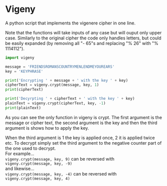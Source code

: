 # Vigeny
A python script that implements the vigenere cipher in one line.

Note that the functions will take inputs of any case but will ouput only upper case.
Similarly to the original cipher the code only handles letters, but could be easily expanded (by removing all "- 65"s and replacing "% 26"
with "% 1114112").

```python
import vigeny

message = 'FRIENDSROMANSCOUNTRYMENLENDMEYOUREARS'
key = 'KEYPHRASE'

print('Encrypting ' + message + ' with the key ' + key)
cipherText = vigeny.crypt(message, key, 1)
print(cipherText)

print('Decyrpting ' + cipherText + ' with the key ' + key)
plainText = vigeny.crypt(cipherText, key, -1)
print(plainText)
```

As you can see the only function in vigeny is crypt. The first argument is the message or cipher text, the second argument is the key and then the third argument is shows how to apply the key.

When the third argument is 1 the key is applied once, 2 it is applied twice etc. To decrypt simply set the third argument to the negative counter part of the one used to decrypt.\
For example...\
```vigeny.crypt(message, key, 9)``` can be reversed with ```vigeny.crypt(message, key, -9)``` \
and likewise...\
```vigeny.crypt(message, key, -4)``` can be reversed with ```vigeny.crypt(message, key, 4)```

